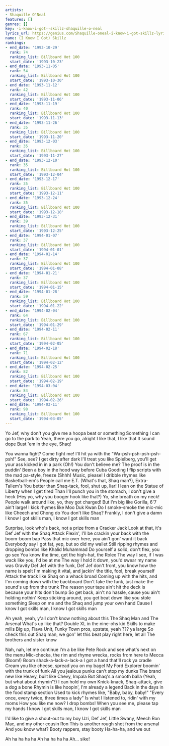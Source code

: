 ```yaml
---
artists:
- Shaquille O'Neal
features: []
genres: []
key: -i-know-i-got--skillz-shaquille-o-neal
lyrics_url: https://genius.com/Shaquille-oneal-i-know-i-got-skillz-lyrics
name: (I Know I Got) Skillz
rankings:
- end_date: '1993-10-29'
  rank: 74
  ranking_list: Billboard Hot 100
  start_date: '1993-10-23'
- end_date: '1993-11-05'
  rank: 54
  ranking_list: Billboard Hot 100
  start_date: '1993-10-30'
- end_date: '1993-11-12'
  rank: 42
  ranking_list: Billboard Hot 100
  start_date: '1993-11-06'
- end_date: '1993-11-19'
  rank: 40
  ranking_list: Billboard Hot 100
  start_date: '1993-11-13'
- end_date: '1993-11-26'
  rank: 35
  ranking_list: Billboard Hot 100
  start_date: '1993-11-20'
- end_date: '1993-12-03'
  rank: 35
  ranking_list: Billboard Hot 100
  start_date: '1993-11-27'
- end_date: '1993-12-10'
  rank: 35
  ranking_list: Billboard Hot 100
  start_date: '1993-12-04'
- end_date: '1993-12-17'
  rank: 35
  ranking_list: Billboard Hot 100
  start_date: '1993-12-11'
- end_date: '1993-12-24'
  rank: 35
  ranking_list: Billboard Hot 100
  start_date: '1993-12-18'
- end_date: '1993-12-31'
  rank: 39
  ranking_list: Billboard Hot 100
  start_date: '1993-12-25'
- end_date: '1994-01-07'
  rank: 37
  ranking_list: Billboard Hot 100
  start_date: '1994-01-01'
- end_date: '1994-01-14'
  rank: 37
  ranking_list: Billboard Hot 100
  start_date: '1994-01-08'
- end_date: '1994-01-21'
  rank: 37
  ranking_list: Billboard Hot 100
  start_date: '1994-01-15'
- end_date: '1994-01-28'
  rank: 59
  ranking_list: Billboard Hot 100
  start_date: '1994-01-22'
- end_date: '1994-02-04'
  rank: 64
  ranking_list: Billboard Hot 100
  start_date: '1994-01-29'
- end_date: '1994-02-11'
  rank: 67
  ranking_list: Billboard Hot 100
  start_date: '1994-02-05'
- end_date: '1994-02-18'
  rank: 71
  ranking_list: Billboard Hot 100
  start_date: '1994-02-12'
- end_date: '1994-02-25'
  rank: 82
  ranking_list: Billboard Hot 100
  start_date: '1994-02-19'
- end_date: '1994-03-04'
  rank: 84
  ranking_list: Billboard Hot 100
  start_date: '1994-02-26'
- end_date: '1994-03-11'
  rank: 98
  ranking_list: Billboard Hot 100
  start_date: '1994-03-05'
---
```

Yo Jef, why don't you give me a hoopa beat or something
Something I can go to the park to
Yeah, there you go, alright
I like that, I like that
It sound dope
Bust 'em in the eye, Shaq!


You wanna fight? Come fight me!
I'll hit ya with the "Wa-psh-psh-psh-psh-psh!" See, see?
I get dirty after dark
I'll treat you like Spielberg, you'll get your ass kicked in in a park (Oh!)
You don't believe me? The proof is in the puddin'
Been a boy in the hood way before Cuba Gooding
I flip scripts with the mad pa-style, freeze
(Shhh) Music, please!
I dribble rhymes like Basketball-em's
People call me E.T. (What's that, Shaq man?), Extra-Tallem's
You better than Shaq-tack, fool, shut up, liar!
I lean on the Statue of Liberty when I get tired
Than I'll punch you in the stomach, I don't give a heck
(Hey yo, why you booger hook like that?) Yo, she breath on my neck!
People walk around like, yo, they got charged!
But I'm big like Gorilla, 6'7 ain't large!
I kick rhymes like Moo Duk Kwan Do
I smoke-smoke the mic-mic like Cheech and Chong do
You don't like Shaq? Frankly, I don't give a damn
I know I got skills man, I know I got skills man


Surprise, look who's back, not a prize from a Cracker Jack
Look at that, it's Def Jef with the Shaq Attack
Flexin', I'll be crackin your back with the boom-boom bap
Pass that mic over here, you ain't gon' want it back
Everybody say I got fat, yep, but so did my wallet
Still ripping rhymes and dropping bombs like Khalid Muhammad
Do yourself a solid, don't flex, you go sex
You know the time, get the high-hat, the Rolex
The way I see, if I was wack like you, I'd be at me
The way I hold it down, you'd swear my name was Gravity
Def Jef with the funk, Def Jef don't front, you know how the name is spelt
I'm making it vital, and jackin' the title, fool, break yourself
Attack the track like Shaq on a whack broad
Coming up with the hits, and I'm coming down with the backboard
Don't fake the funk, just make the sound's up from the trunk
The reason your tape ain't hit the deck is because your hits don't bump
So get back, ain't no hassle, cause you ain't holding nothin'
Keep sticking around, you get beat down like you stole something
Sleep on me and the Shaq and jump your own hand
Cause I know I got skills man, I know I got skills man


Ah yeah, yeah, y'all don't know nothing about this
The Shaq Man and The Arsenal
What's up like that?
Double XL in the nine-ohs kid
Skills to make mills
Big up, Flava Unit, Funky Town pros, upstate, yeah ??? ya large
So check this out Shaq man, we gon' let this beat play right here, let all
The brothers and sister know


Nah, nah, let me continue
I'm a be like Pete Rock and see what's next on the menu
Mic-checka, the rim and rhyme wrecka, rocks from here to Mecca
(Boom!) Boom shack-a-lack-a-lack-a
I got a hand that'll rock ya cradle
Cream you like cheese, spread you on my bagel
My Ford Explorer boomin' with the trunk of funk
All you jealous punks can't stop my dunks
The brand new like Heavy, built like Chevy, Impala
But Shaq's a smooth balla
(Yeah, but what about rhymin'?) I can hold my own
Knick-knack, Shaq-attack, give a dog a bone
Rhymin is like hoopin', I'm already a legend
Back in the days in the food stamp section
Used to kick rhymes like, "Baby, baby, baby!"
"Every once, every twice, three times a lady"
Is what I listened to, ridin' with my moms
How you like me now? I drop bombs!
When you see me, please tap my hands
I know I got skills man, I know I got skills man


I'd like to give a shout-out to my boy Uzi, Def Jef, Little Swany, Meech
Ron Mac, and my other cousin Ron
This is another rough shot from the arsenal
And you know what? Booty rappers, stay booty
Ha-ha-ha, and we out

Ah ha ha ha ha
Ah ha ha ha ha
Ah... sike!
